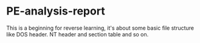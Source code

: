 # PE-analysis-report
This is a beginning for reverse learning, it's about some basic file structure like DOS header. NT header and section table and so on.
